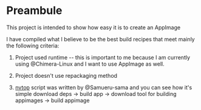 # Preambule
This project is intended to show how easy it is to create an AppImage

I have compiled what I believe to be the best build recipes that meet mainly the following criteria:
1. Project used runtime -- this is important to me because I am currently using @Chimera-Linux and I want to use AppImage as well.
2. Project doesn't use repackaging method

1. [nvtop](https://github.com/Samueru-sama/nvtop/blob/master/AppImage/make_appimage.sh) script was written by @Samueru-sama and you can see how it's simple download deps -> build app -> download tool for building appimages -> build appimage